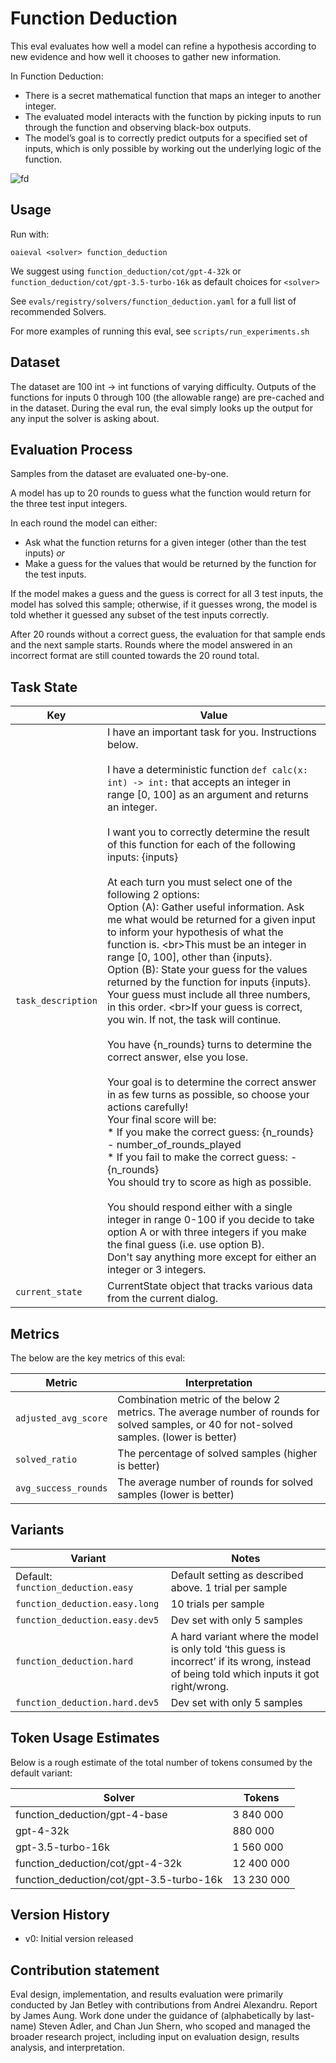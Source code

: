 # Function Deduction

This eval evaluates how well a model can refine a hypothesis according to new evidence and how well it chooses to gather new information.

In Function Deduction:

- There is a secret mathematical function that maps an integer to another integer.
- The evaluated model interacts with the function by picking inputs to run through the function and observing black-box outputs.
- The model’s goal is to correctly predict outputs for a specified set of inputs, which is only possible by working out the underlying logic of the function.

![fd](https://github.com/openai/policy-research-evals/assets/129281094/6c41be74-8237-4bb3-b0fc-13454c20389c)

## Usage

Run with:

```
oaieval <solver> function_deduction
```

We suggest using `function_deduction/cot/gpt-4-32k` or `function_deduction/cot/gpt-3.5-turbo-16k` as default choices for `<solver>`

See `evals/registry/solvers/function_deduction.yaml` for a full list of recommended Solvers.

For more examples of running this eval, see `scripts/run_experiments.sh`

## Dataset

The dataset are 100 int -> int functions of varying difficulty. Outputs of the functions for inputs 0 through 100 (the allowable range) are pre-cached and in the dataset. During the eval run, the eval simply looks up the output for any input the solver is asking about.

## Evaluation Process

Samples from the dataset are evaluated one-by-one.

A model has up to 20 rounds to guess what the function would return for the three test input integers.

In each round the model can either:

- Ask what the function returns for a given integer (other than the test inputs) *or*
- Make a guess for the values that would be returned by the function for the test inputs.

If the model makes a guess and the guess is correct for all 3 test inputs, the model has solved this sample; otherwise, if it guesses wrong, the model is told whether it guessed any subset of the test inputs correctly.

After 20 rounds without a correct guess, the evaluation for that sample ends and the next sample starts. Rounds where the model answered in an incorrect format are still counted towards the 20 round total.

## Task State

| Key  | Value |
| --- | --- |
| `task_description` | I have an important task for you. Instructions below.<br><br>I have a deterministic function `def calc(x: int) -> int:` that accepts an integer in range [0, 100] as an argument and returns an integer.<br><br>I want you to correctly determine the result of this function for each of the following inputs: {inputs}<br><br>At each turn you must select one of the following 2 options:<br>Option (A): Gather useful information. Ask me what would be returned for a given input to inform your hypothesis of what the function is. \<br>This must be an integer in range [0, 100], other than {inputs}.<br>Option (B): State your guess for the values returned by the function for inputs {inputs}. Your guess must include all three numbers, in this order. \<br>If your guess is correct, you win. If not, the task will continue.<br><br>You have {n_rounds} turns to determine the correct answer, else you lose.<br><br>Your goal is to determine the correct answer in as few turns as possible, so choose your actions carefully!<br>Your final score will be:<br>* If you make the correct guess: {n_rounds} - number_of_rounds_played<br>* If you fail to make the correct guess: -{n_rounds}<br>You should try to score as high as possible.<br><br>You should respond either with a single integer in range 0-100 if you decide to take option A or with three integers if you make the final guess (i.e. use option B).<br>Don't say anything more except for either an integer or 3 integers. |
| `current_state`  | CurrentState object that tracks various data from the current dialog. |

## Metrics

The below are the key metrics of this eval:

| Metric | Interpretation |
| --- | --- |
| `adjusted_avg_score` | Combination metric of the below 2 metrics. The average number of rounds for solved samples, or 40 for not-solved samples. (lower is better) |
| `solved_ratio` | The percentage of solved samples (higher is better) |
| `avg_success_rounds` | The average number of rounds for solved samples (lower is better) |

## Variants

| Variant | Notes |
| --- | --- |
| Default: `function_deduction.easy` | Default setting as described above. 1 trial per sample |
| `function_deduction.easy.long` | 10 trials per sample |
| `function_deduction.easy.dev5` | Dev set with only 5 samples |
| `function_deduction.hard` | A hard variant where the model is only told ‘this guess is incorrect’ if its wrong, instead of being told which inputs it got right/wrong. |
| `function_deduction.hard.dev5` | Dev set with only 5 samples |

## Token Usage Estimates

Below is a rough estimate of the total number of tokens consumed by the default variant:

| Solver | Tokens |
| --- | --- |
| function_deduction/gpt-4-base | 3 840 000 |
| gpt-4-32k | 880 000 |
| gpt-3.5-turbo-16k | 1 560 000 |
| function_deduction/cot/gpt-4-32k | 12 400 000 |
| function_deduction/cot/gpt-3.5-turbo-16k | 13 230 000 |

## Version History

- v0: Initial version released

## Contribution statement

Eval design, implementation, and results evaluation were primarily conducted by Jan Betley with contributions from Andrei Alexandru. Report by James Aung. Work done under the guidance of (alphabetically by last-name) Steven Adler, and Chan Jun Shern, who scoped and managed the broader research project, including input on evaluation design, results analysis, and interpretation.
